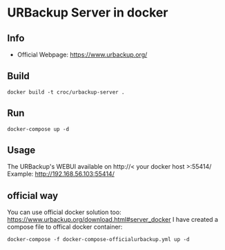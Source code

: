 # URBackup Server in docker

## Info

  - Official Webpage: https://www.urbackup.org/

## Build

```
docker build -t croc/urbackup-server .
```

## Run

```
docker-compose up -d
```

## Usage

The URBackup's WEBUI available on http://< your docker host >:55414/
Example: http://192.168.56.103:55414/


## official way

You can use official docker solution too: https://www.urbackup.org/download.html#server_docker
I have created a compose file to offical docker container:

```
docker-compose -f docker-compose-officialurbackup.yml up -d
```
